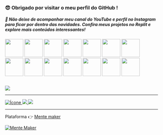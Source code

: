### 😎 Obrigado por visitar o meu perfil do GitHub !
##### 🚀 Não deixe de acompanhar meu canal do YouTube e perfil no Instagram para ficar por dentro das novidades. Confira meus projetos no Replit e explore mais conteúdos interessantes!

<div>
<img src="https://www.vectorlogo.zone/logos/github/github-icon.svg" width="60"> 
<img src="https://www.vectorlogo.zone/logos/linux/linux-icon.svg" width="60">
<img src="https://www.vectorlogo.zone/logos/w3_html5/w3_html5-icon.svg" width="60">
<img src="https://www.vectorlogo.zone/logos/w3_css/w3_css-official.svg" width="60">
<img src="https://www.vectorlogo.zone/logos/javascript/javascript-icon.svg" width="60">
<img src="https://www.vectorlogo.zone/logos/typescriptlang/typescriptlang-icon.svg" width="60">
<img src="https://www.vectorlogo.zone/logos/vuejs/vuejs-icon.svg" width="60">
<img src="https://www.vectorlogo.zone/logos/php/php-icon.svg" width="60">
<img src="https://www.vectorlogo.zone/logos/python/python-icon.svg" width="60">
<img src="https://www.vectorlogo.zone/logos/java/java-icon.svg" width="60">
<img src="https://www.vectorlogo.zone/logos/mysql/mysql-official.svg" width="60">
<img src="https://www.vectorlogo.zone/logos/postgresql/postgresql-icon.svg" width="60">
<img src="https://www.vectorlogo.zone/logos/firebase/firebase-icon.svg" width="60">
<img src="https://www.vectorlogo.zone/logos/docker/docker-official.svg" width="60">
<h2>
</div>


<a href="https://discord.gg/mtMMWZFF">
  <img src="https://www.vectorlogo.zone/logos/discord/discord-official.svg">
</a>

<hr>

<a href="https://www.youtube.com/@mentemaker/featured">
  <img src="https://img.shields.io/badge/YouTube-FF0000?style=for-the-badge&logo=youtube&logoColor=white&theme=transparent" alt="Ícone">
</a>

<a href="https://www.instagram.com/p/CwEdLL4te3W/?utm_source=ig_web_button_share_sheet&igshid=MzRlODBiNWFlZA==">
  <img src="https://img.shields.io/badge/instagram-FF0000r?style=for-the-badge&logo=instagram&logoColor=white">
</a>

<a href="https://replit.com/@MenteMaker">
  <img src="https://img.shields.io/badge/replit-667881?style=for-the-badge&logo=replit&logoColor=white">
</a>



<hr>

<p > Plataforma 👉 <a  href=""> Mente maker</a></p>

[![Mente Maker](logo.png)](http://www.mentemaker.com.br)




